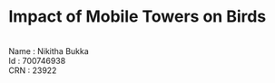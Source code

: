 <h1>Impact of Mobile Towers on Birds</h1> <br/>
Name : Nikitha Bukka <br/>
Id : 700746938<br/>
CRN : 23922<br/>
